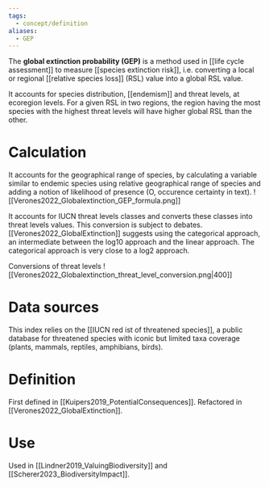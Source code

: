 ```yaml
---
tags:
  - concept/definition
aliases:
  - GEP
---
```

The **global extinction probability (GEP)** is a method used in [[life cycle assessment]] to measure [[species extinction risk]], i.e. converting a local or regional [[relative species loss]] (RSL) value into a global RSL value. 

It accounts for species distribution, [[endemism]] and threat levels, at ecoregion levels.
For a given RSL in two regions, the region having the most species with the highest threat levels will have higher global RSL than the other.
# Calculation
It accounts for the geographical range of species, by calculating a variable similar to endemic species using relative geographical range of species and adding a notion of likelihood of presence (O, occurence certainty in text).
![[Verones2022_Globalextinction_GEP_formula.png]]

It accounts for IUCN threat levels classes and converts these classes into threat levels values. This conversion is subject to debates. [[Verones2022_GlobalExtinction]] suggests using the categorical approach, an intermediate between the log10 approach and the linear approach. The categorical approach is very close to a log2 approach.

Conversions of threat levels
![[Verones2022_Globalextinction_threat_level_conversion.png|400]]
# Data sources
This index relies on the [[IUCN red ist of threatened species]], a public database for threatened species with iconic but limited taxa coverage (plants, mammals, reptiles, amphibians, birds).
# Definition
First defined in [[Kuipers2019_PotentialConsequences]].
Refactored in [[Verones2022_GlobalExtinction]].
# Use
Used in [[Lindner2019_ValuingBiodiversity]] and [[Scherer2023_BiodiversityImpact]].